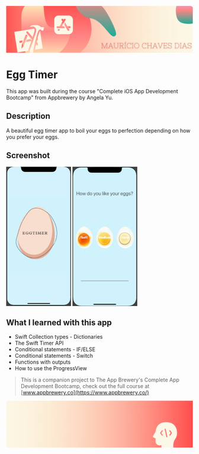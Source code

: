 ![Begin Banner](Documentation/readme-begin-banner-mau.png)

# Egg Timer

This app was built during the course "Complete iOS App Development Bootcamp" from Appbrewery by Angela Yu.

## Description

A beautiful egg timer app to boil your eggs to perfection depending on how you prefer your eggs. 


## Screenshot

<img src= Documentation/Screenshot1.png height="375" width="175">
<img src= Documentation/Screenshot2.png height="375" width="175">

## What I learned with this app

* Swift Collection types - Dictionaries
* The Swift Timer API
* Conditional statements - IF/ELSE
* Conditional statements - Switch
* Functions with outputs
* How to use the ProgressView



>This is a companion project to The App Brewery's Complete App Development Bootcamp, check out the full course at [www.appbrewery.co](https://www.appbrewery.co/)

![End Banner](Documentation/readme-end-banner-mau.png)

